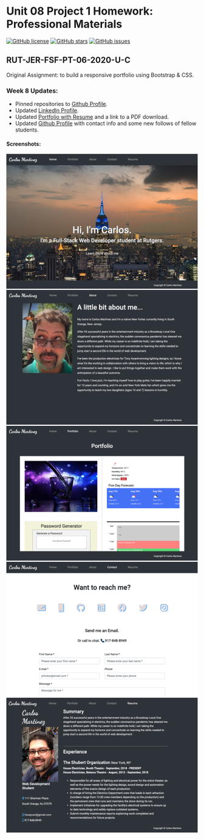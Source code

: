 # Unit 08 Project 1 Homework: Professional Materials
[![GitHub license](https://img.shields.io/github/license/BwayCarl/Portfolio)](https://github.com/BwayCarl/Portfolio/blob/master/LICENSE)
[![GitHub stars](https://img.shields.io/github/stars/BwayCarl/Portfolio)](https://github.com/BwayCarl/Portfolio/stargazers)
[![GitHub issues](https://img.shields.io/github/issues/BwayCarl/Portfolio)](https://github.com/BwayCarl/Portfolio/issues)
## RUT-JER-FSF-PT-06-2020-U-C

Original Assignment: to build a responsive portfolio using Bootstrap &amp; CSS.

### Week 8 Updates:
- Pinned repositories to [Github Profile](https://github.com/BwayCarl).
- Updated [LinkedIn Profile](https://www.linkedin.com/in/carlos-martinez-8702b146/).
- Updated [Portfolio with Resume](https://bwaycarl.github.io/Portfolio/) and a link to a PDF download.
- Updated [Github Profile](https://github.com/BwayCarl) with contact info and some new follows of fellow students.

#### Screenshots:
![Portfolio Homepage](./assets/images/Portfolio-Home.png)
![Portfolio About](./assets/images/Portfolio-About.png)
![Portfolio Projects](./assets/images/Portfolio-Projects.png)
![Portfolio Contact](./assets/images/Portfolio-Contact.png)
![Portfolio Resume](./assets/images/Portfolio-Resume.png)
